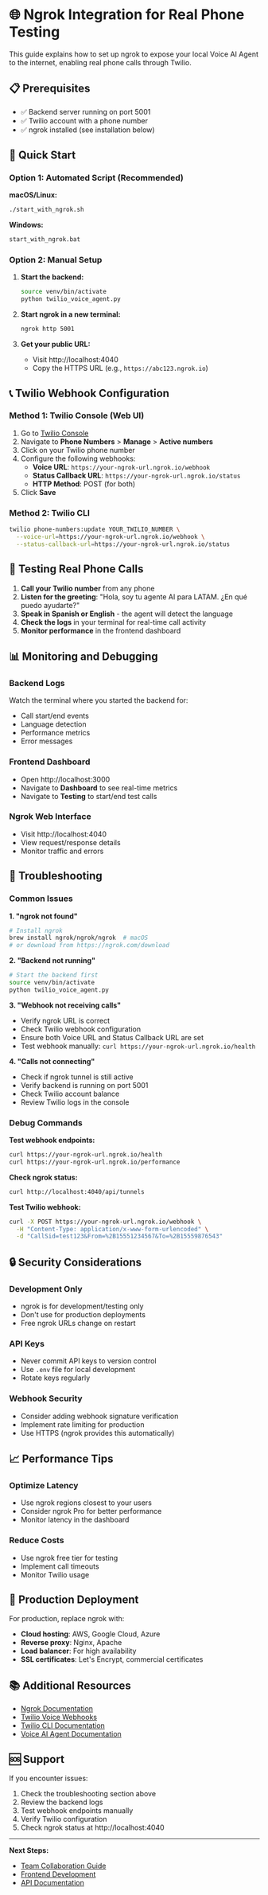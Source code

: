 # 🌐 Ngrok Integration for Real Phone Testing

This guide explains how to set up ngrok to expose your local Voice AI Agent to the internet, enabling real phone calls through Twilio.

## 📋 Prerequisites

- ✅ Backend server running on port 5001
- ✅ Twilio account with a phone number
- ✅ ngrok installed (see installation below)

## 🚀 Quick Start

### Option 1: Automated Script (Recommended)

**macOS/Linux:**
```bash
./start_with_ngrok.sh
```

**Windows:**
```cmd
start_with_ngrok.bat
```

### Option 2: Manual Setup

1. **Start the backend:**
   ```bash
   source venv/bin/activate
   python twilio_voice_agent.py
   ```

2. **Start ngrok in a new terminal:**
   ```bash
   ngrok http 5001
   ```

3. **Get your public URL:**
   - Visit http://localhost:4040
   - Copy the HTTPS URL (e.g., `https://abc123.ngrok.io`)

## 📞 Twilio Webhook Configuration

### Method 1: Twilio Console (Web UI)

1. Go to [Twilio Console](https://console.twilio.com/)
2. Navigate to **Phone Numbers** > **Manage** > **Active numbers**
3. Click on your Twilio phone number
4. Configure the following webhooks:
   - **Voice URL**: `https://your-ngrok-url.ngrok.io/webhook`
   - **Status Callback URL**: `https://your-ngrok-url.ngrok.io/status`
   - **HTTP Method**: POST (for both)
5. Click **Save**

### Method 2: Twilio CLI

```bash
twilio phone-numbers:update YOUR_TWILIO_NUMBER \
  --voice-url=https://your-ngrok-url.ngrok.io/webhook \
  --status-callback-url=https://your-ngrok-url.ngrok.io/status
```

## 🧪 Testing Real Phone Calls

1. **Call your Twilio number** from any phone
2. **Listen for the greeting**: "Hola, soy tu agente AI para LATAM. ¿En qué puedo ayudarte?"
3. **Speak in Spanish or English** - the agent will detect the language
4. **Check the logs** in your terminal for real-time call activity
5. **Monitor performance** in the frontend dashboard

## 📊 Monitoring and Debugging

### Backend Logs
Watch the terminal where you started the backend for:
- Call start/end events
- Language detection
- Performance metrics
- Error messages

### Frontend Dashboard
- Open http://localhost:3000
- Navigate to **Dashboard** to see real-time metrics
- Navigate to **Testing** to start/end test calls

### Ngrok Web Interface
- Visit http://localhost:4040
- View request/response details
- Monitor traffic and errors

## 🔧 Troubleshooting

### Common Issues

**1. "ngrok not found"**
```bash
# Install ngrok
brew install ngrok/ngrok/ngrok  # macOS
# or download from https://ngrok.com/download
```

**2. "Backend not running"**
```bash
# Start the backend first
source venv/bin/activate
python twilio_voice_agent.py
```

**3. "Webhook not receiving calls"**
- Verify ngrok URL is correct
- Check Twilio webhook configuration
- Ensure both Voice URL and Status Callback URL are set
- Test webhook manually: `curl https://your-ngrok-url.ngrok.io/health`

**4. "Calls not connecting"**
- Check if ngrok tunnel is still active
- Verify backend is running on port 5001
- Check Twilio account balance
- Review Twilio logs in the console

### Debug Commands

**Test webhook endpoints:**
```bash
curl https://your-ngrok-url.ngrok.io/health
curl https://your-ngrok-url.ngrok.io/performance
```

**Check ngrok status:**
```bash
curl http://localhost:4040/api/tunnels
```

**Test Twilio webhook:**
```bash
curl -X POST https://your-ngrok-url.ngrok.io/webhook \
  -H "Content-Type: application/x-www-form-urlencoded" \
  -d "CallSid=test123&From=%2B15551234567&To=%2B15559876543"
```

## 🔒 Security Considerations

### Development Only
- ngrok is for development/testing only
- Don't use for production deployments
- Free ngrok URLs change on restart

### API Keys
- Never commit API keys to version control
- Use `.env` file for local development
- Rotate keys regularly

### Webhook Security
- Consider adding webhook signature verification
- Implement rate limiting for production
- Use HTTPS (ngrok provides this automatically)

## 📈 Performance Tips

### Optimize Latency
- Use ngrok regions closest to your users
- Consider ngrok Pro for better performance
- Monitor latency in the dashboard

### Reduce Costs
- Use ngrok free tier for testing
- Implement call timeouts
- Monitor Twilio usage

## 🚀 Production Deployment

For production, replace ngrok with:
- **Cloud hosting**: AWS, Google Cloud, Azure
- **Reverse proxy**: Nginx, Apache
- **Load balancer**: For high availability
- **SSL certificates**: Let's Encrypt, commercial certificates

## 📚 Additional Resources

- [Ngrok Documentation](https://ngrok.com/docs)
- [Twilio Voice Webhooks](https://www.twilio.com/docs/voice/webhooks)
- [Twilio CLI Documentation](https://www.twilio.com/docs/twilio-cli)
- [Voice AI Agent Documentation](../README.md)

## 🆘 Support

If you encounter issues:
1. Check the troubleshooting section above
2. Review the backend logs
3. Test webhook endpoints manually
4. Verify Twilio configuration
5. Check ngrok status at http://localhost:4040

---

**Next Steps:**
- [Team Collaboration Guide](../development/TEAM_COLLABORATION_GUIDE.md)
- [Frontend Development](../development/FRONTEND_SUMMARY.md)
- [API Documentation](../api/README_TWILIO.md)
